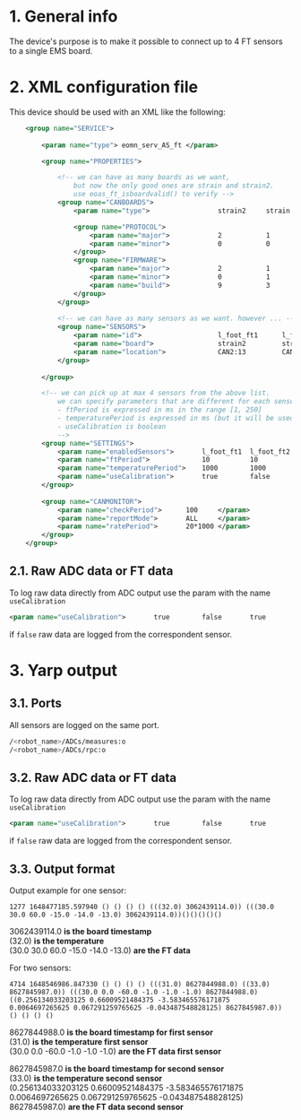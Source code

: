 # 1. General info
The device's purpose is to make it possible to connect up to 4 FT sensors to a single EMS board.

# 2. XML configuration file

This device should be used with an XML like the following:

```xml
    <group name="SERVICE">
        
        <param name="type"> eomn_serv_AS_ft </param>

        <group name="PROPERTIES">

            <!-- we can have as many boards as we want, 
                but now the only good ones are strain and strain2. 
                use eoas_ft_isboardvalid() to verify -->
            <group name="CANBOARDS">
                <param name="type">                 strain2     strain      </param>

                <group name="PROTOCOL">
                    <param name="major">            2           1           </param>    
                    <param name="minor">            0           0           </param>     
                </group>                    
                <group name="FIRMWARE">
                    <param name="major">            2           1           </param>    
                    <param name="minor">            0           1           </param> 
                    <param name="build">            9           3           </param>
                </group>
            </group>
            
            <!-- we can have as many sensors as we want. however ... -->
            <group name="SENSORS">
                <param name="id">                   l_foot_ft1      l_foot_ft2      l_foot_ft3  </param>
                <param name="board">                strain2         strain2         strain      </param>
                <param name="location">             CAN2:13         CAN1:12         CAN2:11     </param>
            </group>                
        
        </group>

        <!-- we can pick up at max 4 sensors from the above list. 
            we can specify parameters that are different for each sensor 
            - ftPeriod is expressed in ms in the range [1, 250]
            - temperaturePeriod is expressed in ms (but it will be used in seconds).
            - useCalibration is boolean
            -->
        <group name="SETTINGS">        
            <param name="enabledSensors">       l_foot_ft1  l_foot_ft2  l_foot_ft3      </param>
            <param name="ftPeriod">             10          10          10              </param>
            <param name="temperaturePeriod">    1000        1000        0               </param>
            <param name="useCalibration">       true        false       true            </param>           
        </group>       
    
        <group name="CANMONITOR">        
            <param name="checkPeriod">      100     </param>
            <param name="reportMode">       ALL     </param>
            <param name="ratePeriod">       20*1000 </param>
        </group>    
    </group>

```

## 2.1. Raw ADC data or FT data
To log raw data directly from ADC output use the param with the name `useCalibration`

```xml
<param name="useCalibration">       true        false       true            </param>           
```

if `false` raw data are logged from the correspondent sensor.


# 3. Yarp output

## 3.1. Ports

All sensors are logged on the same port.  

```bash
/<robot_name>/ADCs/measures:o 
/<robot_name>/ADCs/rpc:o

```

## 3.2. Raw ADC data or FT data

To log raw data directly from ADC output use the param with the name `useCalibration`

```xml
<param name="useCalibration">       true        false       true            </param>           
```
if `false` raw data are logged from the correspondent sensor.


## 3.3. Output format

Output example for one sensor:  
```
1277 1648477185.597940 () () () () (((32.0) 3062439114.0)) (((30.0 30.0 60.0 -15.0 -14.0 -13.0) 3062439114.0))()()()()()  
```

3062439114.0 **is the board timestamp**  
(32.0) **is the temperature**    
(30.0 30.0 60.0 -15.0 -14.0 -13.0) **are the FT data**  

For two sensors:
```
4714 1648546986.847330 () () () () (((31.0) 8627844988.0) ((33.0) 8627845987.0)) (((30.0 0.0 -60.0 -1.0 -1.0 -1.0) 8627844988.0) ((0.256134033203125 0.66009521484375 -3.583465576171875 0.0064697265625 0.067291259765625 -0.043487548828125) 8627845987.0)) () () () ()
```
8627844988.0 **is the board timestamp for first sensor**  
(31.0) **is the temperature first sensor**    
(30.0 0.0 -60.0 -1.0 -1.0 -1.0) **are the FT data first sensor**  

8627845987.0 **is the board timestamp for second sensor**  
(33.0) **is the temperature second sensor**    
(0.256134033203125 0.66009521484375 -3.583465576171875 0.0064697265625 0.067291259765625 -0.043487548828125) 8627845987.0) **are the FT data second sensor**  
